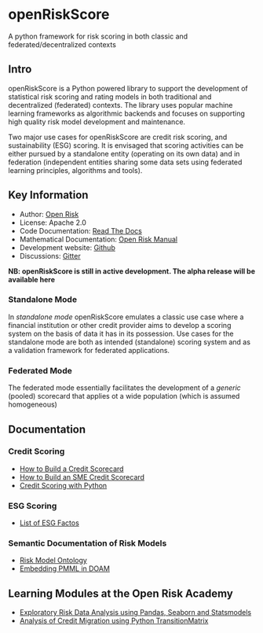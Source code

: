 # openRiskScore
A python framework for risk scoring in both classic and federated/decentralized contexts

## Intro
openRiskScore is a Python powered library to support the development of statistical risk scoring and rating models in both traditional and decentralized (federated) contexts. The library uses popular machine learning frameworks as algorithmic backends and focuses on supporting high quality risk model development and maintenance.

Two major use cases for openRiskScore are credit risk scoring, and sustainability (ESG) scoring. It is envisaged that scoring activities can be either pursued by a standalone entity (operating on its own data) and in federation (independent entities sharing some data sets using federated learning principles, algorithms and tools). 

## Key Information
* Author: [Open Risk](http://www.openriskmanagement.com)
* License: Apache 2.0
* Code Documentation: [Read The Docs](Upcoming)
* Mathematical Documentation: [Open Risk Manual](https://www.openriskmanual.org/wiki/Category:SME_Credit_Risk)
* Development website: [Github](https://github.com/open-risk/openRiskScore)
* Discussions: [Gitter](https://gitter.im/open-risk/Lobby)

**NB: openRiskScore is still in active development. The alpha release will be available here**

### Standalone Mode

In *standalone mode* openRiskScore emulates a classic use case where a financial institution or other credit provider aims to develop a scoring system on the basis of data it has in its possession.  Use cases for the standalone mode are both as intended (standalone) scoring system and as a validation framework for federated applications.

### Federated Mode

The federated mode essentially facilitates the development of a *generic* (pooled) scorecard that applies ot a wide population (which is assumed homogeneous)

## Documentation

### Credit Scoring
* [How to Build a Credit Scorecard](https://www.openriskmanual.org/wiki/How_to_Build_a_Credit_Scorecard)
* [How to Build an SME Credit Scorecard](https://www.openriskmanual.org/wiki/How_to_Build_an_SME_Credit_Scorecard)
* [Credit Scoring with Python](https://www.openriskmanual.org/wiki/Credit_Scoring_with_Python)

### ESG Scoring
* [List of ESG Factos](https://www.openriskmanual.org/wiki/List_of_ESG_Factors)


### Semantic Documentation of Risk Models
* [Risk Model Ontology](https://www.openriskmanual.org/wiki/Risk_Model_Ontology)
* [Embedding PMML in DOAM](https://www.openriskmanagement.com/towards-semantic-description-of-machine-learning-models/)

## Learning Modules at the Open Risk Academy
* [Exploratory Risk Data Analysis using Pandas, Seaborn and Statsmodels](https://www.openriskacademy.com/course/view.php?id=48)
* [Analysis of Credit Migration using Python TransitionMatrix](https://www.openriskacademy.com/course/view.php?id=38)
